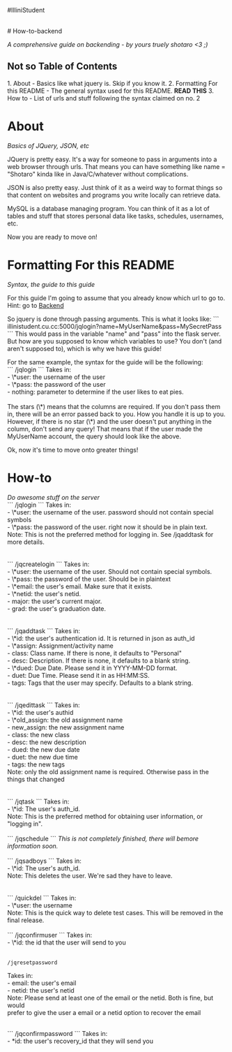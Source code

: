 #IlliniStudent

<br>
# How-to-backend

<em>A comprehensive guide on backending - by yours truely shotaro <3 ;)</em>
<h2> Not so Table of Contents</h2>
1. About - Basics like what jquery is. Skip if you know it.
2. Formatting For this README - The general syntax used for this README. <b>READ THIS</b>
3. How to - List of urls and stuff following the syntax claimed on no. 2

<h1>About</h1>
<em>Basics of JQuery, JSON, etc</em>
<p>JQuery is pretty easy. It's a way for someone to pass in arguments into a web browser through urls. That means you can have something like name = "Shotaro" kinda like in Java/C/whatever without complications.
<p>JSON is also pretty easy. Just think of it as a weird way to format things so that
content on websites and programs you write locally can retrieve data.
<p>MySQL is a database managing program. You can think of it as a lot of tables and
stuff that stores personal data like tasks, schedules, usernames, etc.

<p> Now you are ready to move on!

<h1>Formatting For this README</h1>
<em>Syntax, the guide to this guide</em>
<p>For this guide I'm going to assume that you already know which url to go to.
Hint: go to <a href="illinistudent.cu.cc:5000/">Backend</a>
<p> So jquery is done through passing arguments. This is what it looks like:
```
illinistudent.cu.cc:5000/jqlogin?name=MyUserName&pass=MySecretPass
```
This would pass in the variable "name" and "pass" into the flask server.
But how are you supposed to know which variables to use? You don't (and
aren't supposed to), which is why we have this guide!

<p> For the same example, the syntax for the guide will be the following:
<br>
```
/jqlogin
```
Takes in:<br>
      - \*user: the username of the user<br>
      - \*pass: the password of the user<br>
      - nothing: parameter to determine if the user likes to eat pies.<br>
<br>
The stars (\*) means that the columns are required. If you don't pass them in, there
will be an error passed back to you. How you handle it is up to you.
However, if there is no star (\*) and the user doesn't put anything in the column, don't
send any query! That means that if the user made the MyUserName account, the query
should look like the above.

<p> Ok, now it's time to move onto greater things!

<h1>How-to</h1>
<em>Do awesome stuff on the server</em>
<br>
```
/jqlogin
```
Takes in:<br>
      - \*user: the username of the user. password should not contain special symbols<br>
      - \*pass: the password of the user. right now it should be in plain text.<br>
Note: This is not the preferred method for logging in. See /jqaddtask for more details.<br>
<br>
<br>
```
/jqcreatelogin
```
Takes in:<br>
      - \*user: the username of the user. Should not contain special symbols.<br>
      - \*pass: the password of the user. Should be in plaintext<br>
      - \*email: the user's email. Make sure that it exists.<br>
      - \*netid: the user's netid.<br>
      - major: the user's current major.<br>
      - grad: the user's graduation date.<br>


<br>
<br>
```
/jqaddtask
```
Takes in:<br>
      - \*id: the user's authentication id. It is returned in json as auth_id<br>
      - \*assign: Assignment/activity name<br>
      - class: Class name. If there is none, it defaults to "Personal"<br>
      - desc: Description. If there is none, it defaults to a blank string.<br>
      - \*dued: Due Date. Please send it in YYYY-MM-DD format.<br>
      - duet: Due Time. Please send it in as HH:MM:SS.<br>
      - tags: Tags that the user may specify. Defaults to a blank string.<br>

<br>
<br>
```
/jqedittask
```
Takes in: <br>
	  - \*id: the user's authid<br>
	  - \*old_assign: the old assignment name<br>
	  - new_assign: the new assignment name<br>
	  - class: the new class<br>
	  - desc: the new description<br>
	  - dued: the new due date<br>
	  - duet: the new due time<br>
	  - tags: the new tags<br>
Note: only the old assignment name is required. Otherwise pass in the things that changed<br>

<br>
<br>
```
/jqtask
```
Takes in:<br>
      - \*id: The user's auth_id.<br>
Note: This is the preferred method for obtaining user information, or "logging in".<br>

<br>
```
/jqschedule
```
<em>This is not completely finished, there will bemore information soon.</em>

<br>
<br>
```
/jqsadboys
```
Takes in:<br>
      - \*id: The user's auth_id.<br>
Note: This deletes the user. We're sad they have to leave.<br>

<br>
<br>
```
/quickdel
```
Takes in:<br>
      - \*user: the username<br>
Note: This is the quick way to delete test cases. This will be removed in the final
release.<br>

<br>
```
/jqconfirmuser
```
Takes in:<br>
	  - \*id: the id that the user will send to you<br>
<br>

```
/jqresetpassword
```
Takes in: <br>
	- email: the user's email<br>
	- netid: the user's netid<br>
Note: Please send at least one of the email or the netid. Both is fine, but would<br>
prefer to give the user a email or a netid option to recover the email<br>

<br>
```
/jqconfirmpassword
```
Takes in: <br>
	- *id: the user's recovery_id that they will send you
